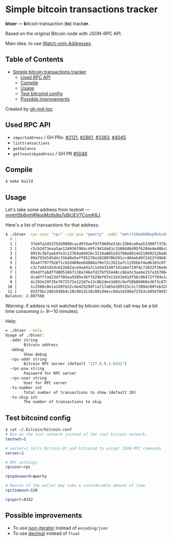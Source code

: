 Simple bitcoin transactions tracker
===================================
**btxer** — **b**itcoin transaction (**tx**) track**er**.

Based on the original Bitcoin node with JSON-RPC API.

Main idea: to use [Watch-only Addresses](https://blog.blockchain.com/2016/05/31/how-to-use-watch-only-addresses/).

Table of Contents
-----------------

* [Simple bitcoin transactions tracker](#simple-bitcoin-transactions-tracker)
  * [Used RPC API](#used-rpc-api)
  * [Compile](#compile)
  * [Usage](#usage)
  * [Test bitcoind config](#test-bitcoind-config)
  * [Possible improvements](#possible-improvements)

Created by [gh-md-toc](https://github.com/ekalinin/github-markdown-toc.go)


Used RPC API
------------

* `importaddress` / GH PRs: [#2121](https://github.com/bitcoin/bitcoin/pull/2121), [#2861](https://github.com/bitcoin/bitcoin/pull/2861),  [#3383](https://github.com/bitcoin/bitcoin/pull/3383), [#4045](https://github.com/bitcoin/bitcoin/pull/4045)
* `listtransactions`
* `getbalance`
* `gettxoutsbyaddress` / GH PR [#5048](https://github.com/bitcoin/bitcoin/pull/5048)


Compile
-------

```bash
$ make build
```

Usage
-----

Let's take some address from testnet — [mmtrt5b6mhRNopMz6s8q7sBjUEV7ComK6J](https://www.blocktrail.com/tBTC/address/mmtrt5b6mhRNopMz6s8q7sBjUEV7ComK6J).

Here's a list of transactions for that address:
```bash
$ ./btxer -rpc-user "rpc" -rpc-psw "qwerty" -addr "mmtrt5b6mhRNopMz6s8q7sBjUEV7ComK6J"
  # |                                                                  txid |  category |         amount |                          time |
  1 |      37e0fa245375d39008cacd9fdaef97f8605e516c33b6ce0aa53300f737ba1d40 |   receive |       0.162500 | 2017-09-12 10:16:31 +0300 MSK |
  2 |      c5cb2d73eaa5ae124936f9bbc49fc941da63c1508dd6d95f6284e4e40bc07ed1 |   receive |       0.081250 | 2017-09-12 10:24:08 +0300 MSK |
  3 |      0919c3bfae64fe3c127b9a9d42bc3218a8652d3760e8814d210692126e6097a0 |   receive |       0.040625 | 2017-09-12 11:03:10 +0300 MSK |
  4 |      89a793d1d5ddc31bd8e5eff85270a1820970b591cc404eb40f2412fd9683db69 |   receive |       0.002539 | 2017-09-12 14:34:31 +0300 MSK |
  5 |      02a47797f928f1c02d460ee6d868a70e72c3921a7c1195bbf4ad6103c0ff9f88 |   receive |       0.001270 | 2017-09-12 14:37:03 +0300 MSK |
  6 |      c3c7a94192dc622b82ace9a4da7c1e563149f142a6ef19f4c73033f36e9ef6c1 |   receive |       0.000635 | 2017-09-12 14:39:00 +0300 MSK |
  7 |      054dffabdffd8051667138a746efd276f55448cc6ba3c3aabe157a1b70640a17 |   receive |       1.300000 | 2017-09-12 14:48:25 +0300 MSK |
  8 |      dca8ff7ad23dff05ea5585e36ff429bf07e11b31b41df56c66472ff84e1a4888 |   receive |       0.650000 | 2017-09-12 15:02:48 +0300 MSK |
  9 |      4c292e19f35e7672572e123d7e13c8b2dee3d83c9af50b06960e36f3c8796d3f |   receive |       0.162500 | 2017-09-12 15:15:10 +0300 MSK |
 10 |      1c2568c0e1a1b9f622cde42529df1a717a65e209315c1c7389dc00feb328d509 |   receive |       0.325000 | 2017-09-12 15:11:10 +0300 MSK |
 11 |      025f5bc2d61936b4c10c981d13dc001d4ecc0da3e590af2fb3c4d56f84555992 |   receive |       0.081250 | 2017-09-12 15:17:00 +0300 MSK |
Balance: 2.807568
```

*Warning*: if addess is not watched by bitcoin node, first call may be a bit
time consuming (~ 8—10 minutes).

Help:

```bash
➥ ./btxer --help
Usage of ./btxer:
  -addr string
    	Bitcoin address
  -debug
    	Show debug
  -rpc-addr string
    	Bitcoin RPC server (default "127.0.0.1:8332")
  -rpc-psw string
    	Password for RPC server
  -rpc-user string
    	User for RPC server
  -tx-number int
    	Total number of transactions to show (default 20)
  -tx-skip int
    	The number of transactions to skip
```


Test bitcoind config
--------------------

```bash
$ cat ~/.bitcoin/bitcoin.conf 
# Run on the test network instead of the real bitcoin network.
testnet=1

# server=1 tells Bitcoin-Qt and bitcoind to accept JSON-RPC commands
server=1

# RPC settings
rpcuser=rpc

rpcpassword=qwerty

# Rescan of the wallet may take a considerable amount of time
rpctimeout=120

rpcport=8332
```


Possible improvements
---------------------

* To use [json-iterator](https://github.com/json-iterator/go) instead of `encoding/json`
* To use [decimal](https://github.com/shopspring/decimal) instead of `float`